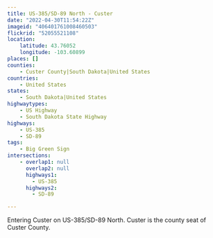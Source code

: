 ```yaml
---
title: US-385/SD-89 North - Custer
date: "2022-04-30T11:54:22Z"
imageid: "406401761008460503"
flickrid: "52055521108"
location:
    latitude: 43.76052
    longitude: -103.60899
places: []
counties:
    - Custer County|South Dakota|United States
countries:
    - United States
states:
    - South Dakota|United States
highwaytypes:
    - US Highway
    - South Dakota State Highway
highways:
    - US-385
    - SD-89
tags:
    - Big Green Sign
intersections:
    - overlap1: null
      overlap2: null
      highways1:
        - US-385
      highways2:
        - SD-89

---
```

Entering Custer on US-385/SD-89 North.  Custer is the county seat of Custer County.
